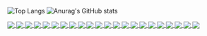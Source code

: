 ![Top Langs](https://github-readme-stats.vercel.app/api/top-langs/?username=anuraghazra&show_icons=true&theme=ambient_gradient)
![Anurag's GitHub stats](https://github-readme-stats.vercel.app/api?username=hjdhnx&count_private=true&show_icons=true&theme=ambient_gradient) 

<a href="https://github.com/hjdhnx/MoonTV">
  <img align="center" src="https://github-readme-stats.vercel.app/api/pin/?username=hjdhnx&repo=MoonTV&theme=shades-of-purple" />
</a>

<a href="https://github.com/hjdhnx/drpy-webpack">
  <img align="center" src="https://github-readme-stats.vercel.app/api/pin/?username=hjdhnx&repo=drpy-webpack&theme=shades-of-purple" />
</a>

<a href="https://github.com/hjdhnx/drpy-node">
  <img align="center" src="https://github-readme-stats.vercel.app/api/pin/?username=hjdhnx&repo=drpy-node&theme=shades-of-purple" />
</a>
<a href="https://github.com/hjdhnx/drpy-robot">
  <img align="center" src="https://github-readme-stats.vercel.app/api/pin/?username=hjdhnx&repo=drpy-robot&theme=shades-of-purple" />
</a>

<a href="https://github.com/hjdhnx/dr_py">
  <img align="center" src="https://github-readme-stats.vercel.app/api/pin/?username=hjdhnx&repo=dr_py&theme=shades-of-purple" />
</a>
<a href="https://github.com/hjdhnx/DrPlayer">
  <img align="center" src="https://github-readme-stats.vercel.app/api/pin/?username=hjdhnx&repo=DrPlayer&theme=shades-of-purple" />
</a>

<a href="https://github.com/hjdhnx/hipy-sniffer">
  <img align="center" src="https://github-readme-stats.vercel.app/api/pin/?username=hjdhnx&repo=hipy-sniffer&theme=shades-of-purple" />
</a>
<a href="https://github.com/hjdhnx/hipy-ui">
  <img align="center" src="https://github-readme-stats.vercel.app/api/pin/?username=hjdhnx&repo=hipy-ui&theme=shades-of-purple" />
</a>

<a href="https://github.com/hjdhnx/hipy-server">
  <img align="center" src="https://github-readme-stats.vercel.app/api/pin/?username=hjdhnx&repo=hipy-server&theme=shades-of-purple" />
</a>
<a href="https://github.com/hjdhnx/dreamStar">
  <img align="center" src="https://github-readme-stats.vercel.app/api/pin/?username=hjdhnx&repo=dreamStar&theme=shades-of-purple" />
</a>

<a href="https://github.com/hjdhnx/font-decoder">
  <img align="center" src="https://github-readme-stats.vercel.app/api/pin/?username=hjdhnx&repo=font-decoder&theme=shades-of-purple" />
</a>
<a href="https://github.com/hjdhnx/esp32web">
  <img align="center" src="https://github-readme-stats.vercel.app/api/pin/?username=hjdhnx&repo=esp32web&theme=shades-of-purple" />
</a>

<a href="https://github.com/hjdhnx/ZyPlayer">
  <img align="center" src="https://github-readme-stats.vercel.app/api/pin/?username=hjdhnx&repo=ZyPlayer&theme=shades-of-purple" />
</a>
<a href="https://github.com/hjdhnx/hiker">
  <img align="center" src="https://github-readme-stats.vercel.app/api/pin/?username=hjdhnx&repo=hiker&theme=shades-of-purple" />
</a>


<a href="https://github.com/hjdhnx/lunjianmud-6.6.6">
  <img align="center" src="https://github-readme-stats.vercel.app/api/pin/?username=hjdhnx&repo=lunjianmud-6.6.6&theme=shades-of-purple" />
</a>
<a href="https://github.com/hjdhnx/pyquickjs">
  <img align="center" src="https://github-readme-stats.vercel.app/api/pin/?username=hjdhnx&repo=pyquickjs&theme=shades-of-purple" />
</a>


<a href="https://github.com/hjdhnx/chameleon">
  <img align="center" src="https://github-readme-stats.vercel.app/api/pin/?username=hjdhnx&repo=chameleon&theme=shades-of-purple" />
</a>
<a href="https://github.com/hjdhnx/cf-workers-proxy">
  <img align="center" src="https://github-readme-stats.vercel.app/api/pin/?username=hjdhnx&repo=cf-workers-proxy&theme=shades-of-purple" />
</a>

<a href="https://github.com/hjdhnx/TAICHI-flet">
  <img align="center" src="https://github-readme-stats.vercel.app/api/pin/?username=hjdhnx&repo=TAICHI-flet&theme=shades-of-purple" />
</a>
<a href="https://github.com/hjdhnx/CatPawOpen/tree/ds-cat">
  <img align="center" src="https://github-readme-stats.vercel.app/api/pin/?username=hjdhnx&repo=CatPawOpen&theme=shades-of-purple" />
</a>

<a href="https://github.com/hjdhnx/reportbro-designer">
  <img align="center" src="https://github-readme-stats.vercel.app/api/pin/?username=hjdhnx&repo=reportbro-designer&theme=shades-of-purple" />
</a>

<a href="https://github.com/hjdhnx/reportbro-lib">
  <img align="center" src="https://github-readme-stats.vercel.app/api/pin/?username=hjdhnx&repo=reportbro-lib&theme=shades-of-purple" />
</a>





